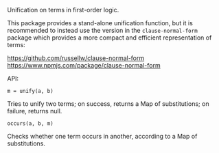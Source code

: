 Unification on terms in first-order logic.

This package provides a stand-alone unification function, but it is recommended to instead use the version in the `clause-normal-form` package which provides a more compact and efficient representation of terms:

https://github.com/russellw/clause-normal-form
https://www.npmjs.com/package/clause-normal-form

API:

```
m = unify(a, b)
```

Tries to unify two terms; on success, returns a Map of substitutions; on failure, returns null.

```
occurs(a, b, m)
```

Checks whether one term occurs in another, according to a Map of substitutions.

